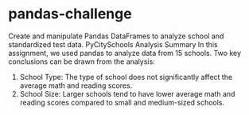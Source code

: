 # pandas-challenge
Create and manipulate Pandas DataFrames to analyze school and standardized test data.
PyCitySchools Analysis Summary
In this assignment, we used pandas to analyze data from 15 schools.
Two key conclusions can be drawn from the analysis:
1.	School Type: The type of school does not significantly affect the average math and reading scores.
2.	School Size: Larger schools tend to have lower average math and reading scores compared to small and medium-sized schools.
